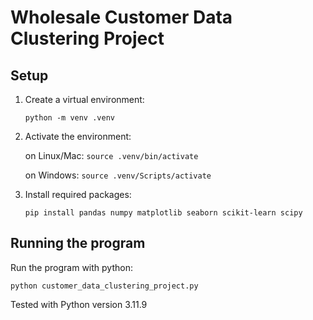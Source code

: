 # Wholesale Customer Data Clustering Project

## Setup

1. Create a virtual environment:

   ```python -m venv .venv```

2. Activate the environment:

   on Linux/Mac:
   ```source .venv/bin/activate```

   on Windows:
   ```source .venv/Scripts/activate```

3. Install required packages:

   ```pip install pandas numpy matplotlib seaborn scikit-learn scipy```

## Running the program

Run the program with python:

```python customer_data_clustering_project.py```

Tested with Python version 3.11.9
